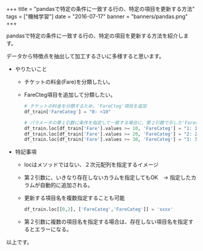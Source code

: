 +++
title = "pandasで特定の条件に一致する行の、特定の項目を更新する方法"
tags = ["機械学習"]
date = "2016-07-17"
banner = "banners/pandas.png"
+++

pandasで特定の条件に一致する行の、特定の項目を更新する方法を紹介します。

データから特徴点を抽出して加工するさいに多様すると思います。

<!--more-->

- やりたいこと
  - チケットの料金(Fare)を分類したい。
  - FareCteg項目を追加して分類したい。


    ```python
    # チケットの料金を分類するため、'FareCteg'項目を追加
    df_train['FareCateg'] = "0: <10"

    # パラメータの第１引数に条件を指定して一致する場合に、第２引数で示した'Farecteg'に値を設定する
    df_train.loc[df_train['Fare'].values >= 10, 'FareCateg'] = "1: 10<20"
    df_train.loc[df_train['Fare'].values >= 20, 'FareCateg'] = "2: 20<30"
    df_train.loc[df_train['Fare'].values >= 30, 'FareCateg'] = "3: 30+"
    ```


- 特記事項
  - locはメソッドではない、２次元配列を指定するイメージ
  - 第２引数に、いきなり存在しないカラムを指定してもOK　-> 指定したカラムが自動的に追加される。
  - 更新する項目名を複数指定することも可能

      ```python
      df_train.loc[[0,2], ['FareCateg','FareCateg']] = 'xxxx'
      ```

  - 第２引数に複数の項目名を指定する場合は、存在しない項目名を指定するとエラーになる。

以上です。

